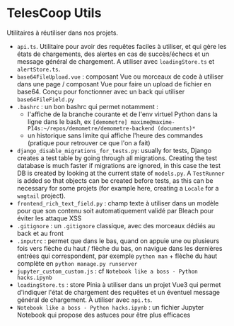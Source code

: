 # TelesCoop Utils

Utilitaires à réutiliser dans nos projets.

- `api.ts`. Utilitaire pour avoir des requêtes faciles à utiliser, et qui gère les états de chargements, des alertes en cas de succès/échecs et un message général de chargement. A utiliser avec `loadingStore.ts` et `alertStore.ts`.
- `base64FileUpload.vue` : composant Vue ou morceaux de code à utiliser dans une page / composant Vue pour faire un upload de fichier en base64. Conçu pour fonctionner avec un back qui utiliser `base64FileField.py`
- `.bashrc` : un bon bashrc qui permet notamment :
  - l'affiche de la branche courante et de l'env virtuel Python dans la ligne dans le bash, ex `[demometre] maxime@maxime-P14s:~/repos/demometre/demometre-backend (documents)*`
  - un historique sans limite qui affiche l'heure des commandes (pratique pour retrouver ce que l'on a fait)
- `django_disable_migrations_for_tests.py`: usually for tests, Django creates a test table by going through all migrations. Creating the test database is much faster if migrations are ignored, in this case the test DB is created by looking at the current state of `models.py`. A `TestRunner` is added so that objects can be created before tests, as this can be necessary for some projets (for example here, creating a `Locale` for a `wagtail` project).
- `frontend_rich_text_field.py` : champ texte à utiliser dans un modèle pour que son contenu soit automatiquement validé par Bleach pour éviter les attaque XSS
- `.gitignore` : un `.gitignore` classique, avec des morceaux dédiés au back et au front
- `.inputrc` : permet que dans le bas, quand on appuie une ou plusieurs fois vers flèche du haut / flèche du bas, on navigue dans les dernières entrées qui correspondent, par exemple `python man` + flèche du haut complète en `python manage.py runserver`
- `jupyter_custom_custom.js` : cf `Notebook like a boss - Python hacks.ipynb`
- `loadingStore.ts` : store Pinia à utiliser dans un projet Vue3 qui permet d'indiquer l'état de chargement des requêtes et un éventuel message général de chargement. À utiliser avec `api.ts`.
- `Notebook like a boss - Python hacks.ipynb` : un fichier Jupyter Notebook qui propose des astuces pour être plus efficaces
